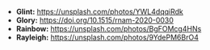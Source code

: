 * **Glint:** https://unsplash.com/photos/YWL4dqqiRdk
* **Glory:** https://doi.org/10.1515/rnam-2020-0030
* **Rainbow:** https://unsplash.com/photos/BgFOMcg4HNs
* **Rayleigh:** https://unsplash.com/photos/9YdePM6BrO4